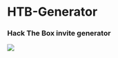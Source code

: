 # HTB-Generator

### Hack The Box invite generator



<img src="https://cdn.discordapp.com/attachments/785669121597112352/789912503475240970/htbgen.PNG" data-canonical-src="https://imgur.com/wauxE3l.jpg" style="max-width:50%;">


